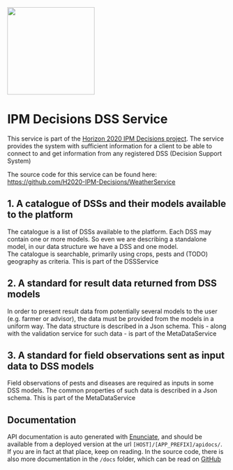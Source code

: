 <img src="https://ipmdecisions.net/media/phdj3qhd/output-onlinepngtools.png" width="200px;"/>

# IPM Decisions DSS Service
This service is part of the <a href="https://ipmdecisions.net/" target="new">Horizon 2020 IPM Decisions project</a>.
The service provides the system with sufficient information for a client to be able to connect to and get information from any registered DSS (Decision Support System)

The source code for this service can be found here: <a href="https://github.com/H2020-IPM-Decisions/WeatherService" target="new">https://github.com/H2020-IPM-Decisions/WeatherService</a>

## 1. A catalogue of DSSs and their models available to the platform
The catalogue is a list of DSSs available to the platform. Each DSS may contain one or more models. So even we are describing a standalone model, 
in our data structure we have a DSS and one model.  
The catalogue is searchable, primarily using crops, pests and (TODO) geography as criteria.
This is part of the DSSService

## 2. A standard for result data returned from DSS models
In order to present result data from potentially several models to the user (e.g. farmer or advisor), the data must be provided
from the models in a uniform way. The data structure is described in a Json schema. This - along with the validation service for
such data - is part of the MetaDataService

## 3. A standard for field observations sent as input data to DSS models
Field observations of pests and diseases are required as inputs in some DSS models. The common properties of such data is described in a Json schema. This is part of the MetaDataService

## Documentation
API documentation is auto generated with [Enunciate](https://enunciate.webcohesion.com/), and should be available from a deployed version at the url `[HOST]/[APP_PREFIX]/apidocs/`. If you are in fact at that place, keep on reading. In the source code, there is also more documentation in the `/docs` folder, which can be read on [GitHub](https://github.com/H2020-IPM-Decisions/DSSService/blob/develop/docs/index.md)
